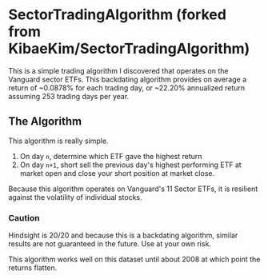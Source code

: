 # SectorTradingAlgorithm (forked from KibaeKim/SectorTradingAlgorithm)

This is a simple trading algorithm I discovered that operates on the Vanguard sector ETFs. This backdating algorithm provides on average a return of ~0.0878% for each trading day, or ~22.20% annualized return assuming 253 trading days per year.

## The Algorithm

This algorithm is really simple. 
1. On day `n`, determine which ETF gave the highest return
2. On day `n+1`, short sell the previous day's highest performing ETF at market open and close your short position at market close.

Because this algorithm operates on Vanguard's 11 Sector ETFs, it is resilient against the volatility of individual stocks.

### Caution
Hindsight is 20/20 and because this is a backdating algorithm, similar results are not guaranteed in the future. Use at your own risk.

This algorithm works well on this dataset until about 2008 at which point the returns flatten.